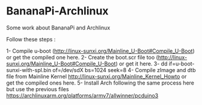 # BananaPi-Archlinux
Some work about BananaPi and Archlinux

Follow these steps :

1- Compile u-boot (http://linux-sunxi.org/Mainline_U-Boot#Compile_U-Boot) or get the compiled one here.
2- Create the boot.scr file too (http://linux-sunxi.org/Mainline_U-Boot#Compile_U-Boot) or get it here. 
3- dd if=u-boot-sunxi-with-spl.bin of=/dev/sdX bs=1024 seek=8
4- Compile zImage and dtb file from Mainline Kernel http://linux-sunxi.org/Mainline_Kernel_Howto or get the compiled ones here. 
5- Install Arch following the same process here but use the previous files https://archlinuxarm.org/platforms/armv7/allwinner/pcduino3
